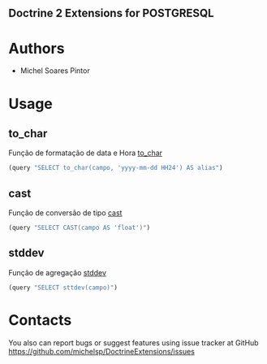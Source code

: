 ## Doctrine 2 Extensions for POSTGRESQL

Authors
=======
* Michel Soares Pintor

Usage
=====
## to_char
Função de formatação de data e Hora [to_char](http://www.postgresql.org/docs/9.3/static/functions-formatting.html)

``` clojure
(query "SELECT to_char(campo, 'yyyy-mm-dd HH24') AS alias")
```

## cast
Função de conversão de tipo [cast](http://www.postgresql.org/docs/9.3/static/typeconv-func.html)

``` clojure
(query "SELECT CAST(campo AS 'float')")
```

## stddev
Função de agregação [stddev](http://www.postgresql.org/docs/9.3/static/functions-aggregate.html)

``` clojure
(query "SELECT sttdev(campo)")
```

Contacts
========
You also can report bugs or suggest features using issue tracker at GitHub
https://github.com/michelsp/DoctrineExtensions/issues